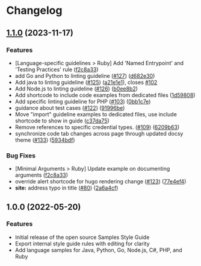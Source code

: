 # Changelog

## [1.1.0](https://github.com/GoogleCloudPlatform/samples-style-guide/compare/v1.0.0...v1.1.0) (2023-11-17)


### Features

* [Language-specific guidelines &gt; Ruby] Add 'Named Entrypoint' and 'Testing Practices' rule ([f2c8a33](https://github.com/GoogleCloudPlatform/samples-style-guide/commit/f2c8a33b74c06f8068fc9870a0ed3c751f153d57))
* add Go and Python to linting guideline ([#127](https://github.com/GoogleCloudPlatform/samples-style-guide/issues/127)) ([d682e30](https://github.com/GoogleCloudPlatform/samples-style-guide/commit/d682e301ca30cff1b5443f2f98c3e6175a096969))
* Add java to linting guideline ([#125](https://github.com/GoogleCloudPlatform/samples-style-guide/issues/125)) ([a21e1e1](https://github.com/GoogleCloudPlatform/samples-style-guide/commit/a21e1e1d1f1c64c666ebff6406e1026d82542670)), closes [#102](https://github.com/GoogleCloudPlatform/samples-style-guide/issues/102)
* Add Node.js to linting guideline ([#126](https://github.com/GoogleCloudPlatform/samples-style-guide/issues/126)) ([b0ee8b2](https://github.com/GoogleCloudPlatform/samples-style-guide/commit/b0ee8b25246e10c90dd35426dd721283cdb73116))
* Add shortcode to include code examples from dedicated files ([1d59808](https://github.com/GoogleCloudPlatform/samples-style-guide/commit/1d59808a9dab51bc70c43abc44d848782a93b931))
* Add specific linting guideline for PHP ([#103](https://github.com/GoogleCloudPlatform/samples-style-guide/issues/103)) ([0bb1c7e](https://github.com/GoogleCloudPlatform/samples-style-guide/commit/0bb1c7e9d98bd5e5de36374c012fc97b5418421a))
* guidance about test cases ([#122](https://github.com/GoogleCloudPlatform/samples-style-guide/issues/122)) ([91996be](https://github.com/GoogleCloudPlatform/samples-style-guide/commit/91996bec49845c9e784f289a0939060b1db4d309))
* Move "import" guideline examples to dedicated files, use include shortcode to show in guide ([c37da75](https://github.com/GoogleCloudPlatform/samples-style-guide/commit/c37da75e2ad653bc980634fcaba1d7385696416f))
* Remove references to specific credential types. ([#109](https://github.com/GoogleCloudPlatform/samples-style-guide/issues/109)) ([6209b63](https://github.com/GoogleCloudPlatform/samples-style-guide/commit/6209b632fd8292573a98622be6fbe49f92e54a5d))
* synchronize code tab changes across page through updated docsy theme ([#133](https://github.com/GoogleCloudPlatform/samples-style-guide/issues/133)) ([5934bdf](https://github.com/GoogleCloudPlatform/samples-style-guide/commit/5934bdf63b89ab854681d869e9288cb14a004b38))


### Bug Fixes

* [Minimal Arguments &gt; Ruby] Update example on documenting arguments ([f2c8a33](https://github.com/GoogleCloudPlatform/samples-style-guide/commit/f2c8a33b74c06f8068fc9870a0ed3c751f153d57))
* override alert shortcode for hugo rendering change ([#123](https://github.com/GoogleCloudPlatform/samples-style-guide/issues/123)) ([77e4ef4](https://github.com/GoogleCloudPlatform/samples-style-guide/commit/77e4ef4cd19a8533c952e2a81a14c62565854667))
* **site:** address typo in title ([#80](https://github.com/GoogleCloudPlatform/samples-style-guide/issues/80)) ([2a6a4cf](https://github.com/GoogleCloudPlatform/samples-style-guide/commit/2a6a4cf9a11a15a466bc2998e9aaaa764fde4c30))

## 1.0.0 (2022-05-20)


### Features

* Initial release of the open source Samples Style Guide
* Export internal style guide rules with editing for clarity
* Add language samples for Java, Python, Go, Node.js, C#, PHP, and Ruby
